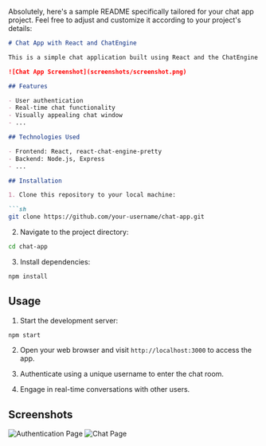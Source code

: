 Absolutely, here's a sample README specifically tailored for your chat app project. Feel free to adjust and customize it according to your project's details:

```markdown
# Chat App with React and ChatEngine

This is a simple chat application built using React and the ChatEngine API. The app allows users to authenticate, enter chat rooms, and engage in real-time conversations.

![Chat App Screenshot](screenshots/screenshot.png)

## Features

- User authentication
- Real-time chat functionality
- Visually appealing chat window
- ...

## Technologies Used

- Frontend: React, react-chat-engine-pretty
- Backend: Node.js, Express
- ...

## Installation

1. Clone this repository to your local machine:

```sh
git clone https://github.com/your-username/chat-app.git
```

2. Navigate to the project directory:

```sh
cd chat-app
```

3. Install dependencies:

```sh
npm install
```

## Usage

1. Start the development server:

```sh
npm start
```

2. Open your web browser and visit `http://localhost:3000` to access the app.

3. Authenticate using a unique username to enter the chat room.

4. Engage in real-time conversations with other users.

## Screenshots

![Authentication Page](screenshots/auth-page.png)
![Chat Page](screenshots/chat-page.png)